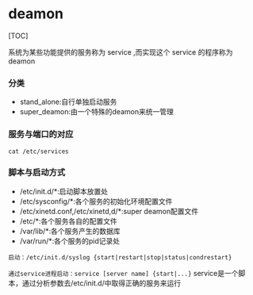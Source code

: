 # deamon

[TOC]

系统为某些功能提供的服务称为 service ,而实现这个 service 的程序称为deamon

### 分类

- stand_alone:自行单独启动服务
- super_deamon:由一个特殊的deamon来统一管理

### 服务与端口的对应

```
cat /etc/services
```

### 脚本与启动方式

- /etc/init.d/*:启动脚本放置处
- /etc/sysconfig/*:各个服务的初始化环境配置文件
- /etc/xinetd.conf,/etc/xinetd,d/*:super deamon配置文件
- /etc/*:各个服务各自的配置文件
- /var/lib/*:各个服务产生的数据库
- /var/run/*:各个服务的pid记录处

`启动：/etc/init.d/syslog {start|restart|stop|status|condrestart}`

`通过service进程启动：service [server name] {start|...}`
service是一个脚本，通过分析参数去/etc/init.d/中取得正确的服务来运行


